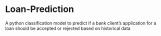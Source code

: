 # Loan-Prediction
A python classification model to predict if a bank client’s application for a loan should be accepted or rejected based on historical data
